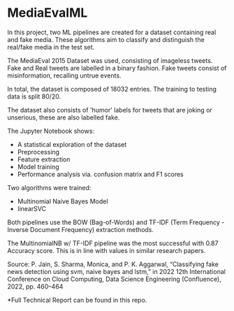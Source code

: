 # MediaEvalML

In this project, two ML pipelines are created for a dataset containing real and fake media. These algorithms aim to classify and distinguish the real/fake media in the test set. 

The MediaEval 2015 Dataset was used, consisting of imageless tweets. Fake and Real tweets are labelled in a binary fashion. 
Fake tweets consist of misinformation, recalling untrue events. 

In total, the dataset is composed of 18032 entries. The training to testing data is split 80/20.

The dataset also consists of 'humor' labels for tweets that are joking or unserious, these are also labelled fake.

The Jupyter Notebook shows:
- A statistical exploration of the dataset
- Preprocessing 
- Feature extraction
- Model training
- Performance analysis via. confusion matrix and F1 scores

Two algorithms were trained:
- Multinomial Naive Bayes Model 
- linearSVC

Both pipelines use the BOW (Bag-of-Words) and TF-IDF (Term Frequency - Inverse Document Frequency) extraction methods.

The MultinomialNB w/ TF-IDF pipeline was the most successful with 0.87 Accuracy score.
This is in line with values in similar research papers.

Source:
P. Jain, S. Sharma, Monica, and P. K. Aggarwal, “Classifying fake news detection
using svm, naive bayes and lstm,” in 2022 12th International Conference on Cloud
Computing, Data Science Engineering (Confluence), 2022, pp. 460–464

*Full Technical Report can be found in this repo.

